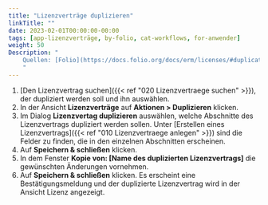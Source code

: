 ```yaml
---
title: "Lizenzverträge duplizieren"
linkTitle: ""
date: 2023-02-01T00:00:00-00:00
tags: [app-lizenzverträge, by-folio, cat-workflows, for-anwender]
weight: 50
Description: "
    Quellen: [Folio](https://docs.folio.org/docs/erm/licenses/#duplicating-a-license) & [GBV](https://info.gbv.de/pages/viewpage.action?pageId=846266399)
    "
---
```


1.  [Den Lizenzvertrag suchen]({{< ref "020 Lizenzvertraege suchen" >}}), der dupliziert werden soll und ihn auswählen.
2.  In der Ansicht **Lizenzverträge** auf **Aktionen > Duplizieren** klicken.
3.  Im Dialog **Lizenzvertag duplizieren** auswählen, welche Abschnitte des Lizenzvertrags dupliziert werden sollen. Unter [Erstellen eines Lizenzvertrags]({{< ref "010 Lizenzvertraege anlegen" >}}) sind die Felder zu finden, die in den einzelnen Abschnitten erscheinen.
4.  Auf **Speichern & schließen** klicken.
5.  In dem Fenster **Kopie von: \[Name des duplizierten Lizenzvertrags\]** die gewünschten Änderungen vornehmen.
6.  Auf **Speichern & schließen** klicken. Es erscheint eine Bestätigungsmeldung und der duplizierte Lizenzvertrag wird in der Ansicht Lizenz angezeigt.
